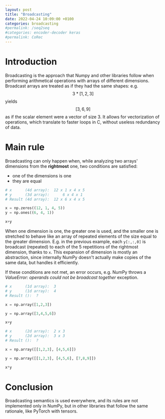 ```yaml
---
layout: post
title: "Broadcasting"
date: 2022-04-24 10:09:00 +0100
categories: broadcasting
#permalink: /seq2seq
#categories: encoder-decoder keras
#permalink: CoRec
---
```


<script src="https://polyfill.io/v3/polyfill.min.js?features=es6"></script>
<script id="MathJax-script" async src="https://cdn.jsdelivr.net/npm/mathjax@3/es5/tex-mml-chtml.js"></script>

# Introduction

Broadcasting is the approach that Numpy and other libraries follow when performing arithmetical operations with arrays of different dimensions. Broadcast arrays are treated as if they had the same shapes: e.g. $$3*[1,2,3]$$ yields $$[3,6,9]$$ as if the scalar element were a vector of size 3. It allows for vectorization of operations, which translate to faster loops in C, without useless redundancy of data.

# Main rule

Broadcasting can only happen when, while analyzing two arrays' dimensions from the **rightmost** one, two conditions are satisfied:

- one of the dimensions is one
- they are equal

```python
# x      (4d array):  12 x 1 x 4 x 5
# y      (3d array):      6 x 4 x 1
# Result (4d array):  12 x 6 x 4 x 5

x = np.zeros((12, 1, 4, 5))
y = np.ones((6, 4, 1))

x+y
```

When one dimension is one, the greater one is used, and the smaller one is stretched to behave like an array of repeated elements of the size equal to the greater dimension. E.g. in the previous example, each `y[:,:,0]` is broadcast (repeated) to each of the 5 repetitions of the rightmost dimension, thanks to `x`. This expansion of dimension is mostly an abstraction, since internally NumPy doesn't actually make copies of the same data, but handles it efficiently.

If these conditions are not met, an error occurs, e.g. NumPy throws a _ValueError: operands could not be broadcast together_ exception.

```python
# x      (1d array):  3
# y      (1d array):  4
# Result ():  ?

x = np.array([1,2,3])

y = np.array([3,4,5,6])

x+y
```

```python
# x      (2d array):  2 x 3
# y      (2d array):  3 x 3
# Result ():  ?

x = np.array([[1,2,3], [4,5,6]])

y = np.array([[1,2,3], [4,5,6], [7,8,9]])

x*y
```

# Conclusion

Broadcasting semantics is used everywhere, and its rules are not implemented only in NumPy, but in other libraries that follow the same rationale, like PyTorch with tensors.
